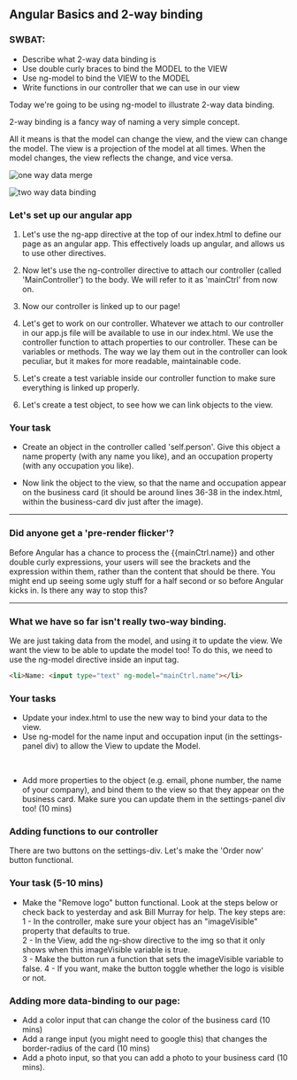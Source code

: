 ## Angular Basics and 2-way binding

### SWBAT:
* Describe what 2-way data binding is
* Use double curly braces to bind the MODEL to the VIEW
* Use ng-model to bind the VIEW to the MODEL
* Write functions in our controller that we can use in our view


Today we're going to be using ng-model to illustrate 2-way data binding.

2-way binding is a fancy way of naming a very simple concept.

All it means is that the model can change the view, and the view can change the model.
The view is a projection of the model at all times. When the model changes, the view reflects the change, and vice versa. 


![one way data merge](https://docs.angularjs.org/img/One_Way_Data_Binding.png)

![two way data binding](https://docs.angularjs.org/img/Two_Way_Data_Binding.png)


### Let's set up our angular app

1) Let's use the ng-app directive at the top of our index.html to define our page as an angular app. This effectively loads up angular, and allows us to use other directives.

2) Now let's use the ng-controller directive to attach our controller (called 'MainController') to the body. We will refer to it as 'mainCtrl' from now on.

3) Now our controller is linked up to our page!

4) Let's get to work on our controller. Whatever we attach to our controller in our app.js file will be available to use in our index.html. We use the controller function to attach properties to our controller. These can be variables or methods. The way we lay them out in the controller can look peculiar, but it makes for more readable, maintainable code. 

5) Let's create a test variable inside our controller function to make sure everything is linked up properly. 

6) Let's create a test object, to see how we can link objects to the view. 

### Your task
* Create an object in the controller called 'self.person'. Give this object a name property (with any name you like), and an occupation property (with any occupation you like).

* Now link the object to the view, so that the name and occupation appear on the business card (it should be around lines 36-38 in the index.html, within the business-card div just after the image). 

-----------------

### Did anyone get a 'pre-render flicker'?

Before Angular has a chance to process the {{mainCtrl.name}} and other double curly expressions, your users will see the brackets and the expression within them, rather than the content that should be there. You might end up seeing some ugly stuff for a half second or so before Angular kicks in. Is there any way to stop this?

-----------------

### What we have so far isn't really two-way binding.
We are just taking data from the model, and using it to update the view. We want the view to be able to update the model too! To do this, we need to use the ng-model directive inside an input tag. 

```html
<li>Name: <input type="text" ng-model="mainCtrl.name"></li>
```


### Your tasks
* Update your index.html to use the new way to bind your data to the view.
* Use ng-model for the name input and occupation input (in the settings-panel div) to allow the View to update the Model.
<br>

* Add more properties to the object (e.g. email, phone number, the name of your company), and bind them to the view so that they appear on the business card. Make sure you can update them in the settings-panel div too! (10 mins)


### Adding functions to our controller
There are two buttons on the settings-div. Let's make the 'Order now' button functional. 

### Your task (5-10 mins)
* Make the "Remove logo" button functional. Look at the steps below or check back to yesterday and ask Bill Murray for help. The key steps are: 
1 - In the controller, make sure your object has an "imageVisible" property that defaults to true. <br>
2 - In the View, add the ng-show directive to the img so that it only shows when this imageVisible variable is true. <br>
3 - Make the button run a function that sets the imageVisible variable to false.
4 - If you want, make the button toggle whether the logo is visible or not.


### Adding more data-binding to our page:

* Add a color input that can change the color of the business card (10 mins)
* Add a range input (you might need to google this) that changes the border-radius of the card (10 mins)
* Add a photo input, so that you can add a photo to your business card (10 mins). 







